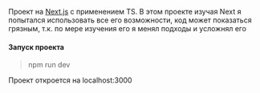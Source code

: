 Проект на [Next.js](https://nextjs.org/) с применением TS.
В этом проекте изучая Next я попытался использовать все его возможности, код может показаться грязным, т.к. по мере изучения его я менял подходы и усложнял его

#### Запуск проекта

> npm run dev

Проект откроется на localhost:3000

